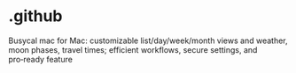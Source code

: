 # .github
Busycal mac for Mac: customizable list/day/week/month views and weather, moon phases, travel times; efficient workflows, secure settings, and pro‑ready feature
